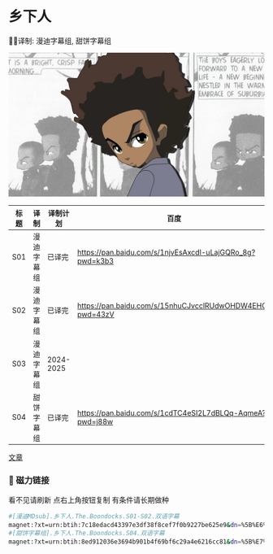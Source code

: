 # 乡下人

✍🏻译制: 漫迪字幕组, 甜饼字幕组

![WechatIMG502.jpeg](WechatIMG502.jpeg)

| 标题 | 译制 | 译制计划 | 百度 | 阿里 | MDpan |
| --- | --- | --- | --- | --- | --- |
| S01 | 漫迪字幕组 | 已译完 | https://pan.baidu.com/s/1njvEsAxcdl-uLajGQRo_8g?pwd=k3b3 | https://www.aliyundrive.com/s/vroyo4HZe1h | https://mdpan.tk/zh-CN/%E4%B9%A1%E4%B8%8B%E4%BA%BA/S1/ |
| S02 | 漫迪字幕组 | 已译完 | https://pan.baidu.com/s/15nhuCJvcclRUdwOHDW4EHQ?pwd=43zV | https://www.aliyundrive.com/s/j6bMsG6w2jz | https://pan.mdsub.top/zh-CN/%E4%B9%A1%E4%B8%8B%E4%BA%BA/S2/ |
| S03 | 漫迪字幕组 | 2024-2025 |  |  |  |
| S04 | 甜饼字幕组 | 已译完 | https://pan.baidu.com/s/1cdTC4eSI2L7dBLQq-AqmeA?pwd=j88w | https://www.aliyundrive.com/s/7TgFzr4L8Aj | https://mdpan.tk/zh-CN/%E4%B9%A1%E4%B8%8B%E4%BA%BA/S4/ |

[文章](%E6%96%87%E7%AB%A0%2085a4e1427bfa498fbb909b76e3c28179.csv)

### 🧲 磁力链接

看不见请刷新 点右上角按钮复制 有条件请长期做种

```bash
#[漫迪MDsub].乡下人.The.Boondocks.S01-S02.双语字幕
magnet:?xt=urn:btih:7c18edacd43397e3df38f8cef7f0b9227be625e9&dn=%5B%E6%BC%AB%E8%BF%AAMDsub%5D.%E4%B9%A1%E4%B8%8B%E4%BA%BA.The.Boondocks.S01-S02.%E5%8F%8C%E8%AF%AD%E5%AD%97%E5%B9%95&tr=http%3A%2F%2Falltorrents.net%3A80%2Fbt%2Fannounce.php&tr=http%3A%2F%2Fbluebird-hd.org%2Fannounce.php&tr=http%3A%2F%2Fwww.thetradersden.org%2Fforums%2Ftracker%2Fannounce.php&tr=http%3A%2F%2Ftracker.trancetraffic.com%3A80%2Fannounce.php&tr=http%3A%2F%2Firrenhaus.dyndns.dk%3A80%2Fannounce.php&tr=http%3A%2F%2F1337.abcvg.info%3A80%2Fannounce&tr=http%3A%2F%2Fbt.beatrice-raws.org%3A80%2Fannounce&tr=http%3A%2F%2Fwww.tribalmixes.com%3A80%2Fannounce.php&tr=http%3A%2F%2Fwww.wareztorrent.com%3A80%2Fannounce
#[甜饼字幕组].乡下人.The.Boondocks.S04.双语字幕
magnet:?xt=urn:btih:8ed912036e3694b901b4f69bf6c29a4e6216cc81&dn=%5B%E7%94%9C%E9%A5%BC%E5%AD%97%E5%B9%95%E7%BB%84%5D.%E4%B9%A1%E4%B8%8B%E4%BA%BA.The.Boondocks.S04.%E5%8F%8C%E8%AF%AD%E5%AD%97%E5%B9%95&tr=http%3A%2F%2Falltorrents.net%3A80%2Fbt%2Fannounce.php&tr=http%3A%2F%2Fbluebird-hd.org%2Fannounce.php&tr=http%3A%2F%2Fwww.thetradersden.org%2Fforums%2Ftracker%2Fannounce.php&tr=http%3A%2F%2Ftracker.trancetraffic.com%3A80%2Fannounce.php&tr=http%3A%2F%2Firrenhaus.dyndns.dk%3A80%2Fannounce.php&tr=http%3A%2F%2F1337.abcvg.info%3A80%2Fannounce&tr=http%3A%2F%2Fbt.beatrice-raws.org%3A80%2Fannounce&tr=http%3A%2F%2Fwww.tribalmixes.com%3A80%2Fannounce.php&tr=http%3A%2F%2Fwww.wareztorrent.com%3A80%2Fannounce
```